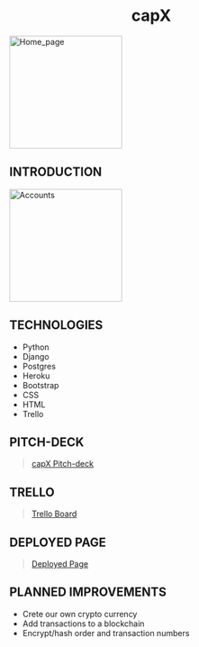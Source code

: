 <h1 style="text-align:center;" > capX </h1>

<img src="Home_page.jpg" alt="Home_page" title="Home_page" width="200" height="200" />

## INTRODUCTION

<img src="Account_page.jpg" alt="Accounts" title="Accounts" width="200" height="200" />

## TECHNOLOGIES

* Python
* Django
* Postgres
* Heroku
* Bootstrap
* CSS
* HTML
* Trello

## PITCH-DECK

>[capX Pitch-deck](https://www.icloud.com/keynote/0C9Ck9U3JRX2WnD5krrsxCykw#capx)

## TRELLO

>[Trello Board](https://trello.com/b/yg1hEwqj/capx)

## DEPLOYED PAGE

>[Deployed Page](https://capxexchange.herokuapp.com/)

## PLANNED IMPROVEMENTS

* Crete our own crypto currency
* Add transactions to a blockchain
* Encrypt/hash order and transaction numbers